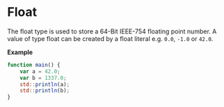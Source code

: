 # Float
The float type is used to store a 64-Bit IEEE-754 floating point number.
A value of type float can be created by a float literal e.g. `0.0`, `-1.0` or `42.0`.

**Example**
```js
function main() {
	var a = 42.0;
	var b = 1337.0;
	std::println(a);
	std::println(b);
}
```